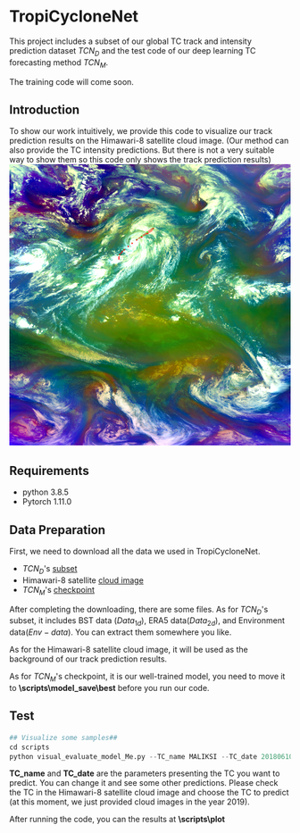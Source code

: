 # TropiCycloneNet
This project includes a subset of our global TC track and intensity prediction dataset $TCN_{D}$ and the test code of our deep learning TC forecasting method $TCN_{M}$.

The training code will come soon.

## Introduction

To show our work intuitively, we provide this code to visualize our track prediction results on the Himawari-8 satellite cloud image. (Our method can also provide the TC intensity predictions. But there is not a very suitable way to show them so this code only shows the track prediction results)
![Sample](scripts/plot/MALIKSI2018061006.png)


## Requirements 
* python 3.8.5
* Pytorch 1.11.0

## Data Preparation
First, we need to download all the data we used in TropiCycloneNet.
* $TCN_{D}$'s [subset](https://drive.google.com/file/d/1YJg_gjF-zqvRdNpmAWFG4bG0Akwv_r2p/view?usp=sharing)
* Himawari-8 satellite [cloud image](https://drive.google.com/file/d/181gnyDV0lNTQGIb5YkI1Rm0xatMU7hJD/view?usp=sharing)
* $TCN_{M}$'s [checkpoint](https://drive.google.com/file/d/1j5r2L5Y5W81pn7nBfrZCT1BA1_qfnaay/view?usp=sharing)

After completing the downloading, there are some files.
As for $TCN_{D}$'s subset, it includes BST data ($Data_{1d}$), ERA5 data($Data_{2d}$), and Environment data($Env-data$). You can extract them somewhere you like.

As for the Himawari-8 satellite cloud image, it will be used as the background of our track prediction results.

As for $TCN_{M}$'s checkpoint, it is our well-trained model, you need to move it to **\scripts\model_save\best** before you run our code.

## Test
```python
## Visualize some samples##
cd scripts
python visual_evaluate_model_Me.py --TC_name MALIKSI --TC_date 2018061006  --TC_img_path [Himawari-8 satellite cloud image path] --TC_data_path [$TCN_{D}$'s subset path]
```
**TC_name** and **TC_date** are the parameters presenting the TC you want to predict. You can change it and see some other predictions. Please check the TC in the Himawari-8 satellite cloud image and choose the TC to predict (at this moment, we just provided cloud images in the year 2019).

After running the code, you can the results at **\scripts\plot**
